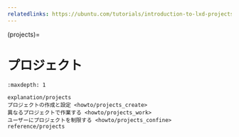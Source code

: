 ```yaml
---
relatedlinks: https://ubuntu.com/tutorials/introduction-to-lxd-projects
---
```


(projects)=
# プロジェクト

```{toctree}
:maxdepth: 1

explanation/projects
プロジェクトの作成と設定 <howto/projects_create>
異なるプロジェクトで作業する <howto/projects_work>
ユーザーにプロジェクトを制限する <howto/projects_confine>
reference/projects
```
